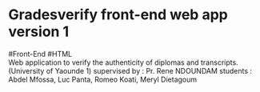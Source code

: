 # Gradesverify front-end web app version 1

#Front-End #HTML  
Web application to verify the authenticity of diplomas and transcripts. (University of Yaounde 1)
  supervised by : Pr. Rene NDOUNDAM
  students : Abdel Mfossa, Luc Panta, Romeo Koati, Meryl Dietagoum
